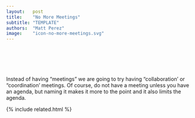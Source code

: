 ```yaml
---
layout:   post
title:    "No More Meetings"
subtitle: "TEMPLATE"
authors:  "Matt Perez"
image:    "icon-no-more-meetings.svg"
---
```


<div style="display:none;">
 <p></p>
</div>

<h1>&nbsp;</h1>
 <p>Instead of having &ldquo;meetings&rdquo; we are going to try having &ldquo;collaboration&rsquo; or &ldquo;coordination&rsquo; meetings. Of course, <span class="_quotespan">do not have a meeting unless you have an agenda,</span> but naming it makes it more to the point and it also limits the agenda.</p>

{% include related.html %}